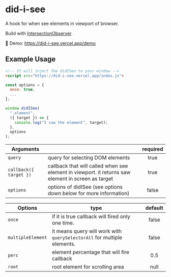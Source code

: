 # did-i-see

A hook for when see elements in viewport of browser.

Build with [IntersectionObserver](https://developer.mozilla.org/en-US/docs/Web/API/Intersection_Observer_API).

🔴 Demo: https://did-i-see.vercel.app/demo

## Example Usage

```html
<!-- It will inject the didISee to your window -->
<script src="https://did-i-see.vercel.app/index.js">
```

```js
const options = {
  once: true,
  ...
};

window.didISee(
  ".element",
  ({ target }) => {
    console.log("I saw the element", target);
  },
  options
);
```

| Arguments              |                                                                                                    | required |
| ---------------------- | -------------------------------------------------------------------------------------------------- | :------: |
| `query`                | query for selecting DOM elements                                                                   |   true   |
| `callback({ target })` | callback that will called when see element in viewport. it returns saw element in screen as target |   true   |
| `options`              | options of didISee (see options down below for more information)                                   |  false   |

| Options           | type                                                                    | default |
| ----------------- | ----------------------------------------------------------------------- | :-----: |
| `once`            | if it is true callback will fired only one time.                        |  false  |
| `multipleElement` | it means query will work with `querySelectorAll` for multiple elements. |  false  |
| `perc`            | element percentage that will fire callback                              |   0.5   |
| `root`            | root element for scrolling area                                         |  null   |
